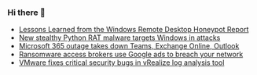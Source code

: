 ### Hi there 👋

<!--START_SECTION:feed-->
* [Lessons Learned from the Windows Remote Desktop Honeypot Report](https://www.bleepingcomputer.com/news/security/lessons-learned-from-the-windows-remote-desktop-honeypot-report/)
* [New stealthy Python RAT malware targets Windows in attacks](https://www.bleepingcomputer.com/news/security/new-stealthy-python-rat-malware-targets-windows-in-attacks/)
* [Microsoft 365 outage takes down Teams, Exchange Online, Outlook](https://www.bleepingcomputer.com/news/microsoft/microsoft-365-outage-takes-down-teams-exchange-online-outlook/)
* [Ransomware access brokers use Google ads to breach your network](https://www.bleepingcomputer.com/news/security/ransomware-access-brokers-use-google-ads-to-breach-your-network/)
* [VMware fixes critical security bugs in vRealize log analysis tool](https://www.bleepingcomputer.com/news/security/vmware-fixes-critical-security-bugs-in-vrealize-log-analysis-tool/)
<!--END_SECTION:feed-->

<!--
**frankenk/frankenk** is a ✨ _special_ ✨ repository because its `README.md` (this file) appears on your GitHub profile.

Here are some ideas to get you started:

- 🔭 I’m currently working on ...
- 🌱 I’m currently learning ...
- 👯 I’m looking to collaborate on ...
- 🤔 I’m looking for help with ...
- 💬 Ask me about ...
- 📫 How to reach me: ...
- 😄 Pronouns: ...
- ⚡ Fun fact: ...
-->




